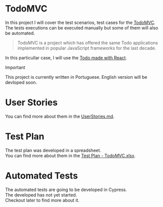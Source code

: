 # TodoMVC
In this project I will cover the test scenarios, test cases for the <a href="https://todomvc.com/">TodoMVC</a>.
The tests executions can be executed manually but some of them will also be automated.

>TodoMVC is a project which has offered the same Todo applications implemented in popular JavaScript frameworks for the last decade.

In this particullar case, I will use the <a href="https://todomvc.com/examples/react/dist/">Todo made with React</a>. 

>[!IMPORTANT]
> This project is currently written in Portuguese. English version will be devloped soon.

# User Stories
You can find more about them in the <a href="/UserStories.md">UserStories.md</a>.

# Test Plan
The test plan was developed in a spreadsheet.<br>
You can find more about them in the <a href="/Test Plan - TodoMVC.xlsx">Test Plan - TodoMVC.xlsx</a>.

# Automated Tests
The automated tests are going to be developed in Cypress.<br>
The developed has not yet started.<br>
Checkout later to find more about it.
